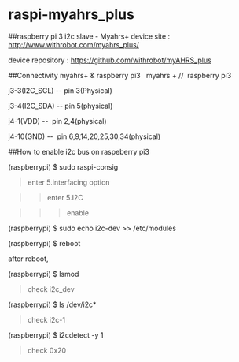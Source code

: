  raspi-myahrs_plus
===================

##raspberry pi 3 i2c slave - Myahrs+
device site : http://www.withrobot.com/myahrs_plus/

device repository : https://github.com/withrobot/myAHRS_plus

##Connectivity myahrs+ & raspberry pi3  
myahrs +        //  raspberry pi3  

j3-3(I2C_SCL)    --  pin 3(Physical)  

j3-4(I2C_SDA)    --  pin 5(physical)    

j4-1(VDD)        --  pin 2,4(physical)   

j4-10(GND)       --  pin 6,9,14,20,25,30,34(physical)
  
  
##How to enable i2c bus on raspeberry pi3

(raspberrypi) $ sudo raspi-consig

>enter 5.interfacing option

>>enter 5.I2C

>>>enable

(raspberrypi) $ sudo echo i2c-dev >> /etc/modules

(raspberrypi) $ reboot

after reboot,

(raspberrypi) $ lsmod

>check i2c_dev

(raspberrypi) $ ls /dev/i2c*

>check i2c-1

(raspberrypi) $ i2cdetect -y 1

>check 0x20
